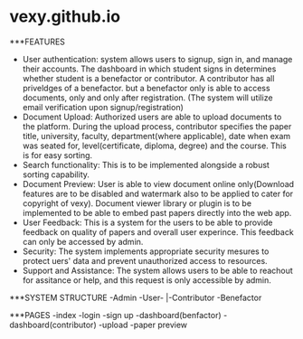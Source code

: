 # vexy.github.io

***FEATURES 
- User authentication: system allows users to signup, sign in, and manage their accounts.
                       The dashboard in which student signs in determines whether student is a benefactor or contributor. A contributor has all priveldges of a benefactor. but a benefactor only is able to access documents, only and only after registration.
                       (The system will utilize email verification upon signup/registration)
- Document Upload: Authorized users are able to upload documents to the platform. 
                   During the upload process, contributor specifies the paper title, university, faculty, department(where applicable), date when exam was seated for, level(certificate, diploma, degree) and the course. This is for easy sorting.
- Search functionality: This is to be implemented alongside a robust sorting capability.
- Document Preview: User is able to view document online only(Download features are to be
                    disabled and watermark also to be applied to cater for copyright of vexy). Document viewer library or plugin is to be implemented to be able to embed past papers directly into the web app.
- User Feedback: This is a system for the users to be able to provide feedback on quality of
                 papers and overall user experince. This feedback can only be accessed by admin.
- Security: The system implements appropriate security mesures to protect uers' data and 
            prevent unauthorized access to resources.
- Support and Assistance: The system allows users to be able to reachout for assitance 
                          or help, and this request is only accessible by admin.


***SYSTEM STRUCTURE
-Admin
-User- |-Contributor
        -Benefactor

***PAGES
-index
-login
-sign up
-dashboard(benfactor)
-dashboard(contributor)
-upload
-paper preview


